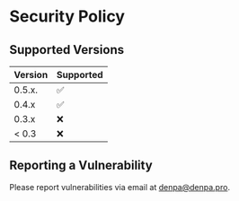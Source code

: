 # Security Policy

## Supported Versions

| Version | Supported          |
| ------- | ------------------ |
| 0.5.x.  | :white_check_mark: |
| 0.4.x   | :white_check_mark: |
| 0.3.x   | :x:                |
| < 0.3   | :x:                |

## Reporting a Vulnerability

Please report vulnerabilities via email at [denpa@denpa.pro](mailto:denpa@denpa.pro?subject=[GitHub]%20homeassistant-plum-ecomax%20vulnerability%20report).
